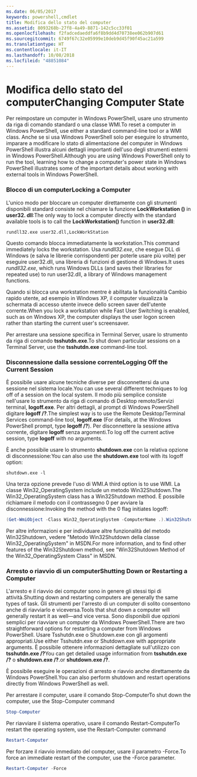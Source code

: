 ```yaml
---
ms.date: 06/05/2017
keywords: powershell,cmdlet
title: Modifica dello stato del computer
ms.assetid: 8093268b-27f8-4a49-8871-142c5cc33f01
ms.openlocfilehash: f2fadcedaeddfa6f8b9dd4d70738ee062b907d61
ms.sourcegitcommit: 6749f67c32e05999e10deb9d45f90f45ac21a599
ms.translationtype: HT
ms.contentlocale: it-IT
ms.lasthandoff: 10/08/2018
ms.locfileid: "48851084"
---
```

# <a name="changing-computer-state"></a><span data-ttu-id="9f920-103">Modifica dello stato del computer</span><span class="sxs-lookup"><span data-stu-id="9f920-103">Changing Computer State</span></span>

<span data-ttu-id="9f920-104">Per reimpostare un computer in Windows PowerShell, usare uno strumento da riga di comando standard o una classe WMI.</span><span class="sxs-lookup"><span data-stu-id="9f920-104">To reset a computer in Windows PowerShell, use either a standard command-line tool or a WMI class.</span></span> <span data-ttu-id="9f920-105">Anche se si usa Windows PowerShell solo per eseguire lo strumento, imparare a modificare lo stato di alimentazione del computer in Windows PowerShell illustra alcuni dettagli importanti dell'uso degli strumenti esterni in Windows PowerShell.</span><span class="sxs-lookup"><span data-stu-id="9f920-105">Although you are using Windows PowerShell only to run the tool, learning how to change a computer's power state in Windows PowerShell illustrates some of the important details about working with external tools in Windows PowerShell.</span></span>

### <a name="locking-a-computer"></a><span data-ttu-id="9f920-106">Blocco di un computer</span><span class="sxs-lookup"><span data-stu-id="9f920-106">Locking a Computer</span></span>

<span data-ttu-id="9f920-107">L'unico modo per bloccare un computer direttamente con gli strumenti disponibili standard consiste nel chiamare la funzione **LockWorkstation ()** in **user32. dll**:</span><span class="sxs-lookup"><span data-stu-id="9f920-107">The only way to lock a computer directly with the standard available tools is to call the **LockWorkstation()** function in **user32.dll**:</span></span>

```
rundll32.exe user32.dll,LockWorkStation
```

<span data-ttu-id="9f920-108">Questo comando blocca immediatamente la workstation.</span><span class="sxs-lookup"><span data-stu-id="9f920-108">This command immediately locks the workstation.</span></span> <span data-ttu-id="9f920-109">Usa *rundll32.exe*, che esegue DLL di Windows (e salva le librerie corrispondenti per poterle usare più volte) per eseguire user32.dll, una libreria di funzioni di gestione di Windows.</span><span class="sxs-lookup"><span data-stu-id="9f920-109">It uses *rundll32.exe*, which runs Windows DLLs (and saves their libraries for repeated use) to run user32.dll, a library of Windows management functions.</span></span>

<span data-ttu-id="9f920-110">Quando si blocca una workstation mentre è abilitata la funzionalità Cambio rapido utente, ad esempio in Windows XP, il computer visualizza la schermata di accesso utente invece dello screen saver dell'utente corrente.</span><span class="sxs-lookup"><span data-stu-id="9f920-110">When you lock a workstation while Fast User Switching is enabled, such as on Windows XP, the computer displays the user logon screen rather than starting the current user's screensaver.</span></span>

<span data-ttu-id="9f920-111">Per arrestare una sessione specifica in Terminal Server, usare lo strumento da riga di comando **tsshutdn.exe**.</span><span class="sxs-lookup"><span data-stu-id="9f920-111">To shut down particular sessions on a Terminal Server, use the **tsshutdn.exe** command-line tool.</span></span>

### <a name="logging-off-the-current-session"></a><span data-ttu-id="9f920-112">Disconnessione dalla sessione corrente</span><span class="sxs-lookup"><span data-stu-id="9f920-112">Logging Off the Current Session</span></span>

<span data-ttu-id="9f920-113">È possibile usare alcune tecniche diverse per disconnettersi da una sessione nel sistema locale.</span><span class="sxs-lookup"><span data-stu-id="9f920-113">You can use several different techniques to log off of a session on the local system.</span></span> <span data-ttu-id="9f920-114">Il modo più semplice consiste nell'usare lo strumento da riga di comando di Desktop remoto/Servizi terminal, **logoff.exe**. Per altri dettagli, al prompt di Windows PowerShell digitare **logoff /?**.</span><span class="sxs-lookup"><span data-stu-id="9f920-114">The simplest way is to use the Remote Desktop/Terminal Services command-line tool, **logoff.exe** (For details, at the Windows PowerShell prompt, type **logoff /?**).</span></span> <span data-ttu-id="9f920-115">Per disconnettere la sessione attiva corrente, digitare **logoff** senza argomenti.</span><span class="sxs-lookup"><span data-stu-id="9f920-115">To log off the current active session, type **logoff** with no arguments.</span></span>

<span data-ttu-id="9f920-116">È anche possibile usare lo strumento **shutdown.exe** con la relativa opzione di disconnessione:</span><span class="sxs-lookup"><span data-stu-id="9f920-116">You can also use the **shutdown.exe** tool with its logoff option:</span></span>

```
shutdown.exe -l
```

<span data-ttu-id="9f920-117">Una terza opzione prevede l'uso di WMI.</span><span class="sxs-lookup"><span data-stu-id="9f920-117">A third option is to use WMI.</span></span> <span data-ttu-id="9f920-118">La classe Win32_OperatingSystem include un metodo Win32Shutdown.</span><span class="sxs-lookup"><span data-stu-id="9f920-118">The Win32_OperatingSystem class has a Win32Shutdown method.</span></span> <span data-ttu-id="9f920-119">È possibile richiamare il metodo con il contrassegno 0 per avviare la disconnessione:</span><span class="sxs-lookup"><span data-stu-id="9f920-119">Invoking the method with the 0 flag initiates logoff:</span></span>

```powershell
(Get-WmiObject -Class Win32_OperatingSystem -ComputerName .).Win32Shutdown(0)
```

<span data-ttu-id="9f920-120">Per altre informazioni e per individuare altre funzionalità del metodo Win32Shutdown, vedere "Metodo Win32Shutdown della classe Win32_OperatingSystem" in MSDN.</span><span class="sxs-lookup"><span data-stu-id="9f920-120">For more information, and to find other features of the Win32Shutdown method, see "Win32Shutdown Method of the Win32_OperatingSystem Class" in MSDN.</span></span>

### <a name="shutting-down-or-restarting-a-computer"></a><span data-ttu-id="9f920-121">Arresto o riavvio di un computer</span><span class="sxs-lookup"><span data-stu-id="9f920-121">Shutting Down or Restarting a Computer</span></span>

<span data-ttu-id="9f920-122">L'arresto e il riavvio dei computer sono in genere gli stessi tipi di attività.</span><span class="sxs-lookup"><span data-stu-id="9f920-122">Shutting down and restarting computers are generally the same types of task.</span></span> <span data-ttu-id="9f920-123">Gli strumenti per l'arresto di un computer di solito consentono anche di riavviarlo e viceversa.</span><span class="sxs-lookup"><span data-stu-id="9f920-123">Tools that shut down a computer will generally restart it as well—and vice versa.</span></span> <span data-ttu-id="9f920-124">Sono disponibili due opzioni semplici per riavviare un computer da Windows PowerShell.</span><span class="sxs-lookup"><span data-stu-id="9f920-124">There are two straightforward options for restarting a computer from Windows PowerShell.</span></span> <span data-ttu-id="9f920-125">Usare Tsshutdn.exe o Shutdown.exe con gli argomenti appropriati.</span><span class="sxs-lookup"><span data-stu-id="9f920-125">Use either Tsshutdn.exe or Shutdown.exe with appropriate arguments.</span></span> <span data-ttu-id="9f920-126">È possibile ottenere informazioni dettagliate sull'utilizzo con **tsshutdn.exe /?**</span><span class="sxs-lookup"><span data-stu-id="9f920-126">You can get detailed usage information from **tsshutdn.exe /?**</span></span> <span data-ttu-id="9f920-127">o **shutdown.exe /?**.</span><span class="sxs-lookup"><span data-stu-id="9f920-127">or **shutdown.exe /?**.</span></span>

<span data-ttu-id="9f920-128">È possibile eseguire le operazioni di arresto e riavvio anche direttamente da Windows PowerShell.</span><span class="sxs-lookup"><span data-stu-id="9f920-128">You can also perform shutdown and restart operations directly from Windows PowerShell as well.</span></span>

<span data-ttu-id="9f920-129">Per arrestare il computer, usare il comando Stop-Computer</span><span class="sxs-lookup"><span data-stu-id="9f920-129">To shut down the computer, use the Stop-Computer command</span></span>

```powershell
Stop-Computer
```

<span data-ttu-id="9f920-130">Per riavviare il sistema operativo, usare il comando Restart-Computer</span><span class="sxs-lookup"><span data-stu-id="9f920-130">To restart the operating system, use the Restart-Computer command</span></span>

```powershell
Restart-Computer
```

<span data-ttu-id="9f920-131">Per forzare il riavvio immediato del computer, usare il parametro -Force.</span><span class="sxs-lookup"><span data-stu-id="9f920-131">To force an immediate restart of the computer, use the -Force parameter.</span></span>

```powershell
Restart-Computer -Force
```

